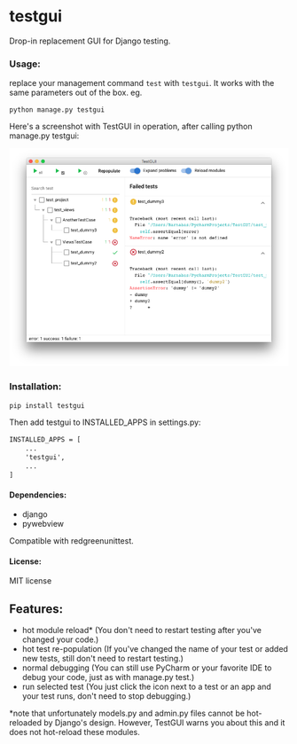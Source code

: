 # testgui
Drop-in replacement GUI for Django testing.

### Usage:

replace your management command `test` with `testgui`. It works with the same parameters out of the box. eg.

    python manage.py testgui

Here's a screenshot with TestGUI in operation, after calling python manage.py testgui:

![Django TestGUI screenshot](django-test-gui-screenshot.png)

### Installation:

    pip install testgui

Then add testgui to INSTALLED_APPS in settings.py:

    INSTALLED_APPS = [
        ...
        'testgui',
        ...
    ]

#### Dependencies: 

 * django
 * pywebview

 Compatible with redgreenunittest.

#### License:

MIT license

## Features:

- hot module reload* (You don't need to restart testing after you've changed your code.)
- hot test re-population (If you've changed the name of your test or added new tests, still don't need to restart testing.)
- normal debugging (You can still use PyCharm or your favorite IDE to debug your code, just as with manage.py test.)
- run selected test (You just click the icon next to a test or an app and your test runs, don't need to stop debugging.)

*note that unfortunately models.py and admin.py files cannot be hot-reloaded by Django's design. 
However, TestGUI warns you about this and it does not hot-reload these modules.
